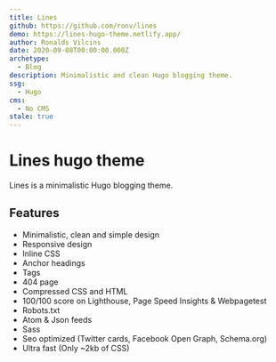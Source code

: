 ```yaml
---
title: Lines
github: https://github.com/ronv/lines
demo: https://lines-hugo-theme.netlify.app/
author: Ronalds Vilcins
date: 2020-09-08T00:00:00.000Z
archetype:
  - Blog
description: Minimalistic and clean Hugo blogging theme.
ssg:
  - Hugo
cms:
  - No CMS
stale: true
---
```


# Lines hugo theme

Lines is a minimalistic Hugo blogging theme.

## Features

* Minimalistic, clean and simple design
* Responsive design
* Inline CSS
* Anchor headings
* Tags
* 404 page
* Compressed CSS and HTML
* 100/100 score on Lighthouse, Page Speed Insights & Webpagetest
* Robots.txt
* Atom & Json feeds
* Sass
* Seo optimized (Twitter cards, Facebook Open Graph, Schema.org)
* Ultra fast (Only ~2kb of CSS)  
